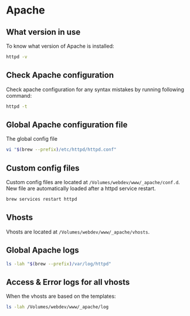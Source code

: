 # Apache

## What version in use

To know what version of Apache is installed:

```bash
httpd -v
```

## Check Apache configuration

Check apache configuration for any syntax mistakes by running following command:

```bash
httpd -t
```

## Global Apache configuration file

The global config file 

```bash
vi "$(brew --prefix)/etc/httpd/httpd.conf"
```

## Custom config files

Custom config files are located at `/Volumes/webdev/www/_apache/conf.d`. New
file are automatically loaded after a httpd service restart.

```bash
brew services restart httpd
```

## Vhosts

Vhosts are located at `/Volumes/webdev/www/_apache/vhosts`.

## Global Apache logs

```bash
ls -lah "$(brew --prefix)/var/log/httpd"
```

## Access & Error logs for all vhosts

When the vhosts are based on the templates:

```bash
ls -lah /Volumes/webdev/www/_apache/log
```
